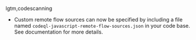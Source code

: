 lgtm,codescanning
* Custom remote flow sources can now be specified by including a file named `codeql-javascript-remote-flow-sources.json` in your code base. See documentation for more details.
